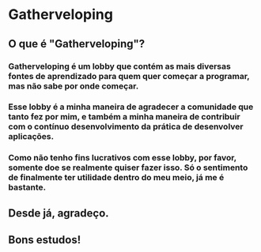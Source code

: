 # Gatherveloping

## O que é "Gatherveloping"?
### Gatherveloping é um lobby que contém as mais diversas fontes de aprendizado para quem quer começar a programar, mas não sabe por onde começar.

### Esse lobby é a minha maneira de agradecer a comunidade que tanto fez por mim, e também a minha maneira de contribuir com o contínuo desenvolvimento da prática de desenvolver aplicações.
### Como não tenho fins lucrativos com esse lobby, por favor, somente doe se realmente quiser fazer isso. Só o sentimento de finalmente ter utilidade dentro do meu meio, já me é bastante.

## Desde já, agradeço.
## Bons estudos!